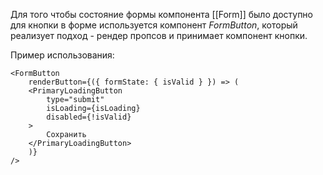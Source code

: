 Для того чтобы состояние формы компонента [[Form]] было доступно для кнопки в форме используется компонент *FormButton*, который реализует подход - рендер пропсов и принимает компонент кнопки.

Пример использования:
```tsx
<FormButton
	renderButton={({ formState: { isValid } }) => (
	<PrimaryLoadingButton
		type="submit"
		isLoading={isLoading}
		disabled={!isValid}
	>
		Сохранить
	</PrimaryLoadingButton>
	)}
/>
```